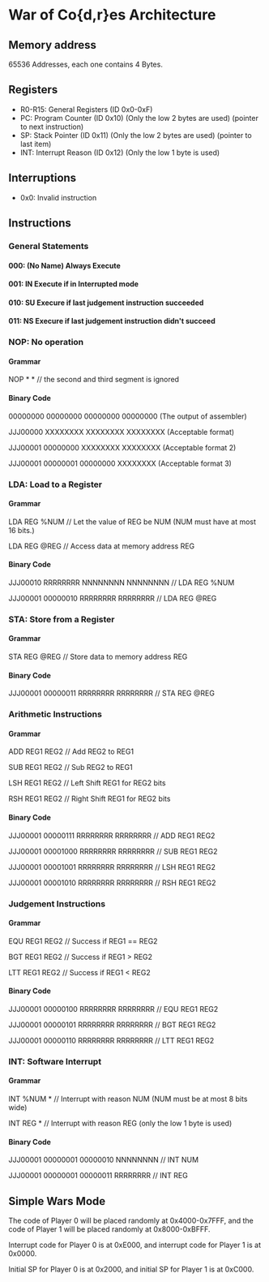 # War of Co{d,r}es Architecture

## Memory address
65536 Addresses, each one contains 4 Bytes.

## Registers

- R0-R15: General Registers (ID 0x0-0xF)
- PC: Program Counter (ID 0x10) (Only the low 2 bytes are used) (pointer to next instruction)
- SP: Stack Pointer (ID 0x11) (Only the low 2 bytes are used) (pointer to last item)
- INT: Interrupt Reason (ID 0x12) (Only the low 1 byte is used)

## Interruptions

- 0x0: Invalid instruction

## Instructions

### General Statements

#### 000: (No Name) Always Execute
#### 001: IN Execute if in Interrupted mode
#### 010: SU Execure if last judgement instruction succeeded
#### 011: NS Execure if last judgement instruction didn't succeed

### NOP: No operation

#### Grammar

NOP * * // the second and third segment is ignored

#### Binary Code

00000000 00000000 00000000 00000000 (The output of assembler)

JJJ00000 XXXXXXXX XXXXXXXX XXXXXXXX (Acceptable format)

JJJ00001 00000000 XXXXXXXX XXXXXXXX (Acceptable format 2)

JJJ00001 00000001 00000000 XXXXXXXX (Acceptable format 3)

### LDA: Load to a Register

#### Grammar

LDA REG %NUM // Let the value of REG be NUM (NUM must have at most 16 bits.)

LDA REG @REG // Access data at memory address REG

#### Binary Code

JJJ00010 RRRRRRRR NNNNNNNN NNNNNNNN // LDA REG %NUM

JJJ00001 00000010 RRRRRRRR RRRRRRRR // LDA REG @REG

### STA: Store from a Register

#### Grammar

STA REG @REG // Store data to memory address REG

#### Binary Code

JJJ00001 00000011 RRRRRRRR RRRRRRRR // STA REG @REG

### Arithmetic Instructions

#### Grammar

ADD REG1 REG2 // Add REG2 to REG1

SUB REG1 REG2 // Sub REG2 to REG1

LSH REG1 REG2 // Left Shift REG1 for REG2 bits

RSH REG1 REG2 // Right Shift REG1 for REG2 bits

#### Binary Code

JJJ00001 00000111 RRRRRRRR RRRRRRRR // ADD REG1 REG2

JJJ00001 00001000 RRRRRRRR RRRRRRRR // SUB REG1 REG2

JJJ00001 00001001 RRRRRRRR RRRRRRRR // LSH REG1 REG2

JJJ00001 00001010 RRRRRRRR RRRRRRRR // RSH REG1 REG2

### Judgement Instructions

#### Grammar

EQU REG1 REG2 // Success if REG1 == REG2

BGT REG1 REG2 // Success if REG1 > REG2

LTT REG1 REG2 // Success if REG1 < REG2

#### Binary Code

JJJ00001 00000100 RRRRRRRR RRRRRRRR // EQU REG1 REG2

JJJ00001 00000101 RRRRRRRR RRRRRRRR // BGT REG1 REG2

JJJ00001 00000110 RRRRRRRR RRRRRRRR // LTT REG1 REG2

### INT: Software Interrupt

#### Grammar

INT %NUM * // Interrupt with reason NUM (NUM must be at most 8 bits wide)

INT REG * // Interrupt with reason REG (only the low 1 byte is used)

#### Binary Code

JJJ00001 00000001 00000010 NNNNNNNN // INT NUM

JJJ00001 00000001 00000011 RRRRRRRR // INT REG

## Simple Wars Mode

The code of Player 0 will be placed randomly at 0x4000-0x7FFF, and the code of Player 1 will be placed randomly at 0x8000-0xBFFF.

Interrupt code for Player 0 is at 0xE000, and interrupt code for Player 1 is at 0x0000.

Initial SP for Player 0 is at 0x2000, and initial SP for Player 1 is at 0xC000.
